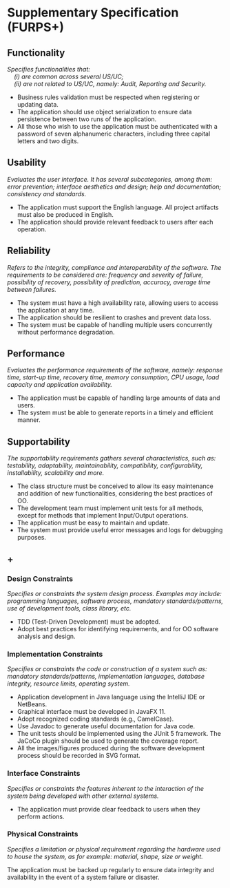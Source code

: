 # Supplementary Specification (FURPS+)

## Functionality

_Specifies functionalities that:  
&nbsp; &nbsp; (i) are common across several US/UC;  
&nbsp; &nbsp; (ii) are not related to US/UC, namely: Audit, Reporting and Security._

- Business rules validation must be respected when registering or updating data.
- The application should use object serialization to ensure data persistence between two runs of the application.
- All those who wish to use the application must be authenticated with a password of seven alphanumeric characters, including three capital letters and two digits.

## Usability

_Evaluates the user interface. It has several subcategories,
among them: error prevention; interface aesthetics and design; help and
documentation; consistency and standards._

- The application must support the English language. All project artifacts must also be produced in English.
- The application should provide relevant feedback to users after each operation.

## Reliability

_Refers to the integrity, compliance and interoperability of the software. The requirements to be considered are: frequency and severity of failure, possibility of recovery, possibility of prediction, accuracy, average time between failures._

- The system must have a high availability rate, allowing users to access the application at any time.
- The application should be resilient to crashes and prevent data loss.
- The system must be capable of handling multiple users concurrently without performance degradation.

## Performance

_Evaluates the performance requirements of the software, namely: response time, start-up time, recovery time, memory consumption, CPU usage, load capacity and application availability._

- The application must be capable of handling large amounts of data and users.
- The system must be able to generate reports in a timely and efficient manner.

## Supportability

_The supportability requirements gathers several characteristics, such as:
testability, adaptability, maintainability, compatibility,
configurability, installability, scalability and more._

- The class structure must be conceived to allow its easy maintenance and addition of new functionalities, considering the best practices of OO.
- The development team must implement unit tests for all methods, except for methods that implement Input/Output operations.
- The application must be easy to maintain and update.
- The system must provide useful error messages and logs for debugging purposes.

## +

### Design Constraints

_Specifies or constraints the system design process. Examples may include: programming languages, software process, mandatory standards/patterns, use of development tools, class library, etc._

- TDD (Test-Driven Development) must be adopted.
- Adopt best practices for identifying requirements, and for OO software analysis and design.

### Implementation Constraints

_Specifies or constraints the code or construction of a system 
such as: mandatory standards/patterns, implementation languages,
database integrity, resource limits, operating system._

- Application development in Java language using the IntelliJ IDE or NetBeans.
- Graphical interface must be developed in JavaFX 11.
- Adopt recognized coding standards (e.g., CamelCase).
- Use Javadoc to generate useful documentation for Java code.
- The unit tests should be implemented using the JUnit 5 framework. The JaCoCo plugin should be used to generate the coverage report.
- All the images/figures produced during the software development process should be recorded in SVG format.


### Interface Constraints

_Specifies or constraints the features inherent to the interaction of the
system being developed with other external systems._
- The application must provide clear feedback to users when they perform actions.



### Physical Constraints

_Specifies a limitation or physical requirement regarding the hardware used to house the system, as for example: material, shape, size or weight._

The application must be backed up regularly to ensure data integrity and availability in the event of a system failure or disaster.